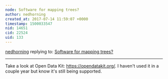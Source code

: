 ```yaml
---
node: Software for mapping trees?
author: nedhorning
created_at: 2017-07-14 11:59:07 +0000
timestamp: 1500033547
nid: 14651
cid: 22524
uid: 133
---
```




[nedhorning](../profile/nedhorning) replying to: [Software for mapping trees?](../notes/icarito/07-14-2017/software-for-mapping-trees)

----
Take a look at Open Data Kit: https://opendatakit.org/. I haven't used it in a couple year but know it's still being supported.